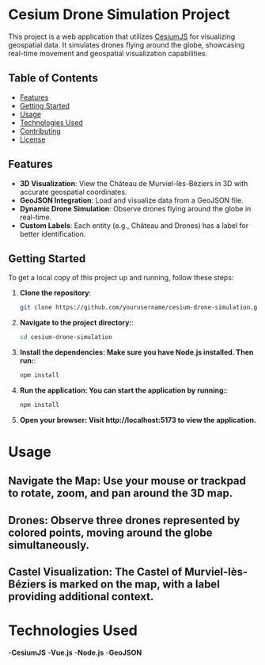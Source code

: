# Cesium Drone Simulation Project

This project is a web application that utilizes [CesiumJS](https://cesium.com/platform/cesiumjs/) for visualizing geospatial data. It simulates drones flying around the globe, showcasing real-time movement and geospatial visualization capabilities.

## Table of Contents
- [Features](#features)
- [Getting Started](#getting-started)
- [Usage](#usage)
- [Technologies Used](#technologies-used)
- [Contributing](#contributing)
- [License](#license)

## Features
- **3D Visualization**: View the Château de Murviel-lès-Béziers in 3D with accurate geospatial coordinates.
- **GeoJSON Integration**: Load and visualize data from a GeoJSON file.
- **Dynamic Drone Simulation**: Observe drones flying around the globe in real-time.
- **Custom Labels**: Each entity (e.g., Château and Drones) has a label for better identification.

## Getting Started
To get a local copy of this project up and running, follow these steps:

1. **Clone the repository**:
   ```bash
   git clone https://github.com/yourusername/cesium-drone-simulation.git
   ```

2. **Navigate to the project directory:**:
   ```bash
   cd cesium-drone-simulation
   ```

3. **Install the dependencies: Make sure you have Node.js installed. Then run:**:
   ```bash
   npm install
   ```

4. **Run the application: You can start the application by running:**:
   ```bash
   npm install
   ```

5. **Open your browser: Visit http://localhost:5173 to view the application.**



# Usage
## Navigate the Map: Use your mouse or trackpad to rotate, zoom, and pan around the 3D map.
## Drones: Observe three drones represented by colored points, moving around the globe simultaneously.
## Castel Visualization: The Castel of Murviel-lès-Béziers is marked on the map, with a label providing additional context.


# Technologies Used
-**CesiumJS**
-**Vue.js**
-**Node.js**
-**GeoJSON**